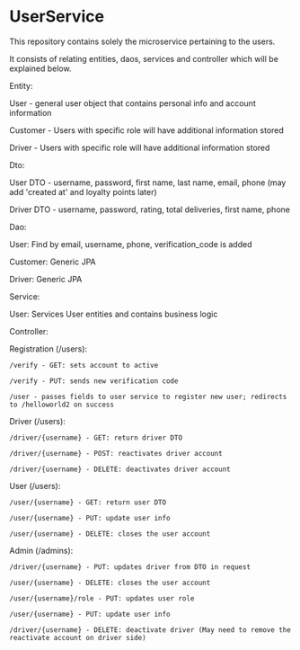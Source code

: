 # UserService

This repository contains solely the microservice pertaining to the users.

It consists of relating entities, daos, services and controller which will be explained below.

Entity: 

  User - general user object that contains personal info and account information
  
  Customer - Users with specific role will have additional information stored
  
  Driver - Users with specific role will have additional information stored
  
Dto:

  User DTO - username, password, first name, last name, email, phone (may add 'created at' and loyalty points later)
  
  Driver DTO - username, password, rating, total deliveries, first name, phone
  
Dao:

  User: Find by email, username, phone, verification_code is added
  
  Customer: Generic JPA
  
  Driver: Generic JPA
  
Service:

  User: Services User entities and contains business logic
  
Controller:

  Registration (/users):
  
    /verify - GET: sets account to active
    
    /verify - PUT: sends new verification code
    
    /user - passes fields to user service to register new user; redirects to /helloworld2 on success
    
  Driver (/users):
  
    /driver/{username} - GET: return driver DTO
    
    /driver/{username} - POST: reactivates driver account
    
    /driver/{username} - DELETE: deactivates driver account
    
  User (/users):
    
    /user/{username} - GET: return user DTO
    
    /user/{username} - PUT: update user info
    
    /user/{username} - DELETE: closes the user account
    
  Admin (/admins):
    
    /driver/{username} - PUT: updates driver from DTO in request
    
    /user/{username} - DELETE: closes the user account
    
    /user/{username}/role - PUT: updates user role
    
    /user/{username} - PUT: update user info
    
    /driver/{username} - DELETE: deactivate driver (May need to remove the reactivate account on driver side)
    
    
